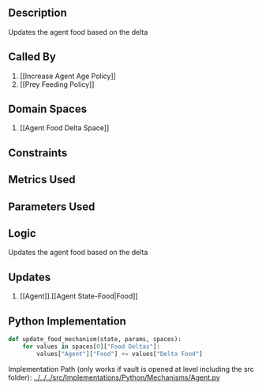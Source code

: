 ## Description

Updates the agent food based on the delta
## Called By
1. [[Increase Agent Age Policy]]
2. [[Prey Feeding Policy]]
## Domain Spaces
1. [[Agent Food Delta Space]]
## Constraints
## Metrics Used

## Parameters Used

## Logic
Updates the agent food based on the delta

## Updates

1. [[Agent]].[[Agent State-Food|Food]]
## Python Implementation
```python
def update_food_mechanism(state, params, spaces):
    for values in spaces[0]["Food Deltas"]:
        values["Agent"]["Food"] += values["Delta Food"]
```
Implementation Path (only works if vault is opened at level including the src folder): [../../../src/Implementations/Python/Mechanisms/Agent.py](../../../src/Implementations/Python/Mechanisms/Agent.py)

